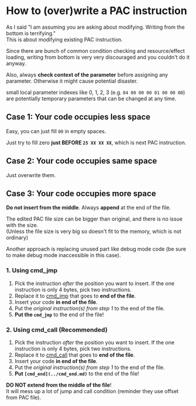 # How to (over)write a PAC instruction

As I said "I am assuming you are asking about modifying. Writing from the bottom is terrifying."<br>
This is about modifying existing PAC instruction.

Since there are bunch of common condition checking and resource/effect loading, writing from bottom is very very discouraged and you couldn't do it anyway.

Also, always **check context of the parameter** before assigning any parameter. Otherwise it might cause potential disaster.

small local parameter indexes like 0, 1, 2, 3 (e.g. `04 00 00 00 01 00 00 00`) are potentially temporary parameters that can be changed at any time.

## Case 1: Your code occupies less space

Easy, you can just fill `00` in empty spaces.

Just try to fill zero **just BEFORE `25 XX XX XX`**, which is next PAC instruction.

## Case 2: Your code occupies same space

Just overwrite them.

## Case 3: Your code occupies more space

**Do not insert from the middle**. Always **append** at the end of the file.

The edited PAC file size can be bigger than original, and there is no issue with the size.<br>
(Unless the file size is very big so doesn't fit to the memory, which is not ordinary)

Another approach is replacing unused part like debug mode code (be sure to make debug mode inaccessible in this case).

### 1. Using cmd_jmp

1. Pick the instruction *after* the position you want to insert. If the one instruction is only 4 bytes, pick two instructions.
2. Replace it to [cmd_jmp](../cmd_jmp.md) that goes to **end of the file**.
3. Insert your code **in end of the file**.
4. Put the *original instruction(s) from step 1* to the end of the file.
5. **Put the `cmd_jmp`** to the end of the file!

### 2. Using cmd_call (Recommended)

1. Pick the instruction *after* the position you want to insert. If the one instruction is only 4 bytes, pick two instructions.
2. Replace it to [cmd_call](../cmd_call.md) that goes to **end of the file**.
3. Insert your code **in end of the file**.
4. Put the *original instruction(s) from step 1* to the end of the file.
5. **Put `[cmd_end](../cmd_end.md)`** to the end of the file!


**DO NOT extend from the middle of the file**!<br>
It will mess up a lot of jump and call condition (reminder they use offset from PAC file).
